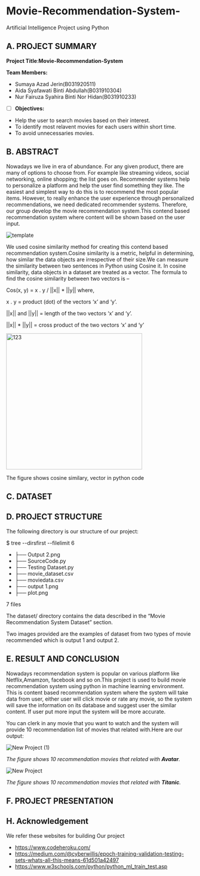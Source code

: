 # Movie-Recommendation-System-
Artificial Intelligence Project using Python
## A. PROJECT SUMMARY

**Project Title**:**Movie-Recommendation-System**

**Team Members:** 
- Sumaya Azad Jerin(B031920511)
- Aida Syafawati Binti Abdullah(B031910304)
- Nur Fairuza Syahira Binti Nor Hidan(B031910233)



- [ ] **Objectives:**
- Help the user to search movies based on their interest.
- To identify most relavent movies for each users within short time.
- To avoid unnecessaries movies.












##  B. ABSTRACT 

Nowadays we live in era of abundance. For any given product, there are many of options to choose from. For example like streaming videos, social networking, online shopping; the list goes on. Recommender systems help to personalize a platform and help the user find something they like. The easiest and simplest way to do this is to recommend the most popular items. However, to really enhance the user experience through personalized recommendations, we need dedicated recommender systems. Therefore, our group develop the  movie recommendation system.This contend based recommendation system where content will be shown based on the user input.


![template](https://user-images.githubusercontent.com/82071078/123038802-a5784a80-d423-11eb-9da7-26e2d5bcdadc.jpg)


We used cosine similarity method for creating this contend based recommendation system.Cosine similarity is a metric, helpful in determining, how similar the data objects are irrespective of their size.We can measure the similarity between two sentences in Python using Cosine it. In cosine similarity, data objects in a dataset are treated as a vector. The formula to find the cosine similarity between two vectors is –

Cos(x, y) = x . y / ||x|| * ||y||
where,

 x . y = product (dot) of the vectors ‘x’ and ‘y’.
 
 
||x|| and ||y|| = length of the two vectors ‘x’ and ‘y’.


||x|| * ||y|| = cross product of the two vectors ‘x’ and ‘y’


<img width="364" alt="123" src="https://user-images.githubusercontent.com/82071078/123366819-78ef3a80-d5ab-11eb-9dc3-90c7b3826084.PNG">

The figure shows cosine similary, vector in python code



## C.  DATASET









## D.   PROJECT STRUCTURE

The following directory is our structure of our project:

$ tree --dirsfirst --filelimit 6

- ├── Output 2.png
- ├── SourceCode.py
- ├── Testing Dataset.py
- ├── movie_dataset.csv
- ├── moviedata.csv
- ├── output 1.png
- ├── plot.png

7 files

The dataset/ directory contains the data described in the “Movie Recommendation System Dataset” section.

Two images provided are the examples of dataset from two types of movie recommended which is output 1 and output 2.







## E.  RESULT AND CONCLUSION



Nowadays recommendation system is popular on various platform like Netflix,Amamzon, facebook and so on.This project is used to build movie recommendation system using python in machine learning environment. This is content based recommendation system where the system will take data from user, either user will click movie or rate any movie, so the system will save the information on its database and  suggest user the similar content. If user put more input the system will be more accurate.

 You can clerk in any movie that you want to watch and the system will provide 10 recommendation list of movies that related with.Here are our output:





![New Project (1)](https://user-images.githubusercontent.com/82071078/123362928-16df0700-d5a4-11eb-9dd0-d50eb7820762.jpg)

*The figure shows 10 recommendation movies that related with ***Avatar***.* 


![New Project](https://user-images.githubusercontent.com/82071078/123363041-51e13a80-d5a4-11eb-815d-c258206f41d9.jpg)

*The figure shows 10 recommendation movies that related with ***Titanic***.*



## F.   PROJECT PRESENTATION 





##  H. Acknowledgement
We refer these websites for building Our project
- https://www.codeheroku.com/
- https://medium.com/@cyberwillis/epoch-training-validation-testing-sets-whats-all-this-means-61d501a42497
- https://www.w3schools.com/python/python_ml_train_test.asp

